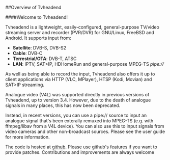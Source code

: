 ##Overview of Tvheadend

####Welcome to Tvheadend!

Tvheadend is a lightweight, easily-configured, general-purpose TV/video streaming server and recorder (PVR/DVR) for GNU/Linux, FreeBSD and Android. It supports input from:

* **Satellite**: DVB-S, DVB-S2
* **Cable**: DVB-C
* **Terrestrial/OTA**: DVB-T, ATSC
* **LAN**: IPTV, SAT>IP, HDHomeRun and general-purpose MPEG-TS _pipe://_

As well as being able to record the input, Tvheadend also offers it up to client applications via HTTP (VLC, MPlayer), HTSP (Kodi, Movian) and SAT>IP streaming.

Analogue video (V4L) was supported directly in previous versions of Tvheadend, up to version 3.4. However, due to the death of analogue signals in many places, this has now been deprecated.

Instead, in recent versions, you can use a pipe:// source to input an analogue signal that's been exterally remuxed into MPEG-TS (e.g. with ffmpeg/libav from a V4L device). You can also use this to input signals from video cameras and other non-broadcast sources. Please see the user guide for more information.

The code is hosted at [github](https://github.com/tvheadend/tvheadend).
Please use github's features if you want to provide patches. Contributions and improvements are always welcome
